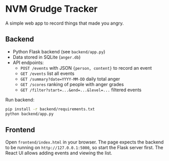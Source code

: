 # NVM Grudge Tracker

A simple web app to record things that made you angry.

## Backend

- Python Flask backend (see `backend/app.py`)
- Data stored in SQLite (`anger.db`)
- API endpoints:
  - `POST /events` with JSON `{person, content}` to record an event
  - `GET /events` list all events
  - `GET /summary?date=YYYY-MM-DD` daily total anger
  - `GET /scores` ranking of people with anger grades
  - `GET /filter?start=...&end=...&level=...` filtered events

Run backend:

```bash
pip install -r backend/requirements.txt
python backend/app.py
```

## Frontend

Open `frontend/index.html` in your browser. The page expects the backend
to be running on `http://127.0.0.1:5000`, so start the Flask server first.
The React UI allows adding events and viewing the list.
